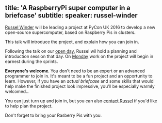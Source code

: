 title: 'A RaspberryPi super computer in a briefcase'
subtitle:
speaker: russel-winder
---
[Russel Winder](https://www.russel.org.uk/stories/short-biography.html) will be leading a project at PyCon UK 2016 to
develop a new open-source supercomputer, based on Raspberry Pis in clusters.

This talk will introduce the project, and explain how you can join in.

Following the talk on our [open day](/introduction/), Russel wil hold a planning and introduction
session that day. On [Monday](/code-day/) work on the project will begin in earnest during the sprints.

**Everyone's welcome**. You don't need to be an expert or an advanced programmer to join in. It's meant to be a fun
project and an opportunity to learn. However, if you have an *actual briefcase* and some skills that would help make
the finished project look impressive, you'll be especially warmly welcomed...

You can just turn up and join in, but you can also [contact Russel](https://www.russel.org.uk/stories/contact.html) if
you'd like to help plan the project.

Don't forget to bring your Rasberry Pis with you.
